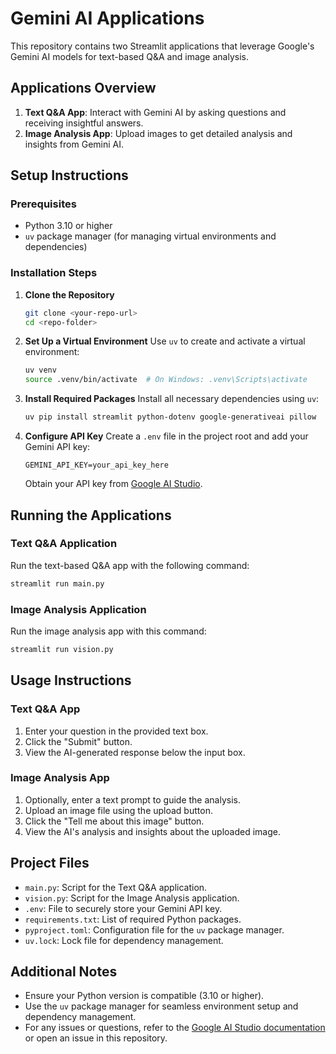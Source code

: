 # Gemini AI Applications

This repository contains two Streamlit applications that leverage Google's Gemini AI models for text-based Q&A and image analysis.

## Applications Overview

1. **Text Q&A App**: Interact with Gemini AI by asking questions and receiving insightful answers.
2. **Image Analysis App**: Upload images to get detailed analysis and insights from Gemini AI.

## Setup Instructions

### Prerequisites
- Python 3.10 or higher
- `uv` package manager (for managing virtual environments and dependencies)

### Installation Steps

1. **Clone the Repository**
   ```bash
   git clone <your-repo-url>
   cd <repo-folder>
   ```

2. **Set Up a Virtual Environment**
   Use `uv` to create and activate a virtual environment:
   ```bash
   uv venv
   source .venv/bin/activate  # On Windows: .venv\Scripts\activate
   ```

3. **Install Required Packages**
   Install all necessary dependencies using `uv`:
   ```bash
   uv pip install streamlit python-dotenv google-generativeai pillow
   ```

4. **Configure API Key**
   Create a `.env` file in the project root and add your Gemini API key:
   ```env
   GEMINI_API_KEY=your_api_key_here
   ```
   Obtain your API key from [Google AI Studio](https://ai.google.dev/).

## Running the Applications

### Text Q&A Application
Run the text-based Q&A app with the following command:
```bash
streamlit run main.py
```

### Image Analysis Application
Run the image analysis app with this command:
```bash
streamlit run vision.py
```

## Usage Instructions

### Text Q&A App
1. Enter your question in the provided text box.
2. Click the "Submit" button.
3. View the AI-generated response below the input box.

### Image Analysis App
1. Optionally, enter a text prompt to guide the analysis.
2. Upload an image file using the upload button.
3. Click the "Tell me about this image" button.
4. View the AI's analysis and insights about the uploaded image.

## Project Files

- `main.py`: Script for the Text Q&A application.
- `vision.py`: Script for the Image Analysis application.
- `.env`: File to securely store your Gemini API key.
- `requirements.txt`: List of required Python packages.
- `pyproject.toml`: Configuration file for the `uv` package manager.
- `uv.lock`: Lock file for dependency management.

## Additional Notes
- Ensure your Python version is compatible (3.10 or higher).
- Use the `uv` package manager for seamless environment setup and dependency management.
- For any issues or questions, refer to the [Google AI Studio documentation](https://ai.google.dev/) or open an issue in this repository.